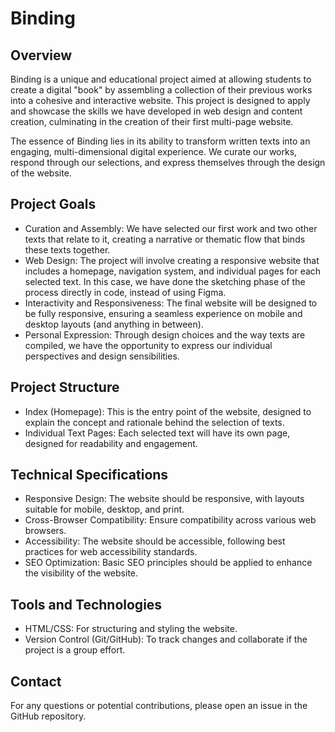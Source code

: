 # Binding

## Overview
Binding is a unique and educational project aimed at allowing students to create a digital "book" by assembling a collection of their previous works into a cohesive and interactive website. This project is designed to apply and showcase the skills we have developed in web design and content creation, culminating in the creation of their first multi-page website.

The essence of Binding lies in its ability to transform written texts into an engaging, multi-dimensional digital experience. We curate our works, respond through our selections, and express themselves through the design of the website.

## Project Goals
* Curation and Assembly: We have selected our first work and two other texts that relate to it, creating a narrative or thematic flow that binds these texts together.
* Web Design: The project will involve creating a responsive website that includes a homepage, navigation system, and individual pages for each selected text. In this case, we have done the sketching phase of the process directly in code, instead of using Figma.  
* Interactivity and Responsiveness: The final website will be designed to be fully responsive, ensuring a seamless experience on mobile and desktop layouts (and anything in between).
* Personal Expression: Through design choices and the way texts are compiled, we have the opportunity to express our individual perspectives and design sensibilities.

## Project Structure
* Index (Homepage): This is the entry point of the website, designed to explain the concept and rationale behind the selection of texts.
* Individual Text Pages: Each selected text will have its own page, designed for readability and engagement.

## Technical Specifications
* Responsive Design: The website should be responsive, with layouts suitable for mobile, desktop, and print.
* Cross-Browser Compatibility: Ensure compatibility across various web browsers.
* Accessibility: The website should be accessible, following best practices for web accessibility standards.
* SEO Optimization: Basic SEO principles should be applied to enhance the visibility of the website.

## Tools and Technologies
* HTML/CSS: For structuring and styling the website.
* Version Control (Git/GitHub): To track changes and collaborate if the project is a group effort.

## Contact
For any questions or potential contributions, please open an issue in the GitHub repository.

